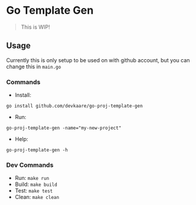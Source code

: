 # Go Template Gen

> This is WIP!

## Usage

Currently this is only setup to be used on with github account, but you can change this in `main.go`

### Commands

- Install:

```
go install github.com/devkaare/go-proj-template-gen
```

- Run:

```
go-proj-template-gen -name="my-new-project"
```

- Help:

```
go-proj-template-gen -h
```

### Dev Commands

- Run:
  `make run`
- Build:
  `make build`
- Test:
  `make test`
- Clean:
  `make clean`
